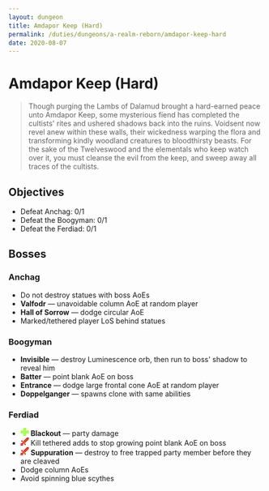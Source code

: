 ```yaml
---
layout: dungeon
title: Amdapor Keep (Hard)
permalink: /duties/dungeons/a-realm-reborn/amdapor-keep-hard
date: 2020-08-07
---
```


# Amdapor Keep (Hard)

> Though purging the Lambs of Dalamud brought a hard-earned peace unto Amdapor Keep, some mysterious fiend has completed the cultists' rites and ushered shadows back into the ruins. Voidsent now revel anew within these walls, their wickedness warping the flora and transforming kindly woodland creatures to bloodthirsty beasts. For the sake of the Twelveswood and the elementals who keep watch over it, you must cleanse the evil from the keep, and sweep away all traces of the cultists.

## Objectives

* Defeat Anchag: 0/1
* Defeat the Boogyman: 0/1
* Defeat the Ferdiad: 0/1

## Bosses

### Anchag

- Do not destroy statues with boss AoEs
- **Valfodr** — unavoidable column AoE at random player
- **Hall of Sorrow** — dodge circular AoE
- Marked/tethered player LoS behind statues

### Boogyman

- **Invisible** — destroy Luminescence orb, then run to boss' shadow to reveal him
- **Batter** — point blank AoE on boss
- **Entrance** — dodge large frontal cone AoE at random player
- **Doppelganger** — spawns clone with same abilities

### Ferdiad

- ![](/assets/icons/role-healer.png) **Blackout** — party damage
- ![](/assets/icons/role-dps.png) Kill tethered adds to stop growing point blank AoE on boss
- ![](/assets/icons/role-dps.png) **Suppuration** — destroy to free trapped party member before they are cleaved
- Dodge column AoEs
- Avoid spinning blue scythes
